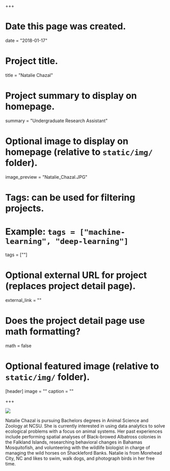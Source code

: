 +++
# Date this page was created.
date = "2018-01-17"

# Project title.
title = "Natalie Chazal"

# Project summary to display on homepage.
summary = "Undergraduate Research Assistant"

# Optional image to display on homepage (relative to `static/img/` folder).
image_preview = "Natalie_Chazal.JPG"

# Tags: can be used for filtering projects.
# Example: `tags = ["machine-learning", "deep-learning"]`
tags = [""]

# Optional external URL for project (replaces project detail page).
external_link = ""

# Does the project detail page use math formatting?
math = false

# Optional featured image (relative to `static/img/` folder).
[header]
image = ""
caption = ""

+++

![](/img/Natalie_Chazal.JPG)

Natalie Chazal is pursuing Bachelors degrees in Animal Science and Zoology at NCSU. She is currently interested in using data analytics to solve ecological problems with a focus on animal systems. Her past experiences include performing spatial analyses of Black-browed Albatross colonies in the Falkland Islands, researching behavioral changes in Bahamas Mosquitofish, and volunteering with the wildlife biologist in charge of managing the wild horses on Shackleford Banks. Natalie is from Morehead City, NC and likes to swim, walk dogs, and photograph birds in her free time.  
